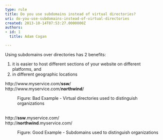 ```yaml
---
type: rule
title: Do you use subdomains instead of virtual directories?
uri: do-you-use-subdomains-instead-of-virtual-directories
created: 2013-10-14T07:53:27.0000000Z
authors:
- id: 1
  title: Adam Cogan

---
```




<span class='intro'> Using subdomains&#160;over directories has 2 benefits&#58;<br> </span>

<ol><li>it is easier to host different sections of your website on different platforms, and </li><li>in different geographic locations&#160;</li></ol><p class="greyBox">​​​http&#58;//www.myservice.com/<strong>ssw</strong>/<br>http&#58;//www.myservice.com/<strong>northwind</strong>/</p><div><dd class="ssw15-rteElement-FigureBad">​​Figure&#58; Bad Example - Virtual directories&#160;used to distinguish organizations<br><br></dd></div><p class="greyBox">​​​​http&#58;//<strong>ssw</strong>.myservice.com/<br>http&#58;//<strong>northwind</strong>.myservice.com/<br></p><div><dd class="ssw15-rteElement-FigureGood">Figure&#58;&#160;​Good Example - S​ubdomains&#160;used to distinguish&#160;​organizations </dd></div>


